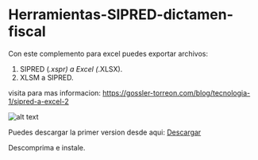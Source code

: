 # Herramientas-SIPRED-dictamen-fiscal
Con este complemento para excel puedes exportar archivos:
1. SIPRED (*.xspr) a Excel (*.XLSX).
2. XLSM a SIPRED.

visita para mas informacion: 
https://gossler-torreon.com/blog/tecnologia-1/sipred-a-excel-2

![alt text](https://github.com/Destripador/Herramientas-SIPRED-dictamen-fiscal/blob/master/Imagenes/Animation.gif?raw=true)


Puedes descargar la primer version desde aqui:
[Descargar](http://gossler-torreon.com/download-herramientas.exe)


Descomprima e instale.
